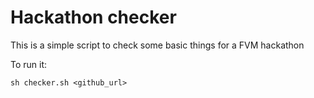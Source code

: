 # Hackathon checker

This is a simple script to check some basic things for a FVM hackathon

To run it:

`sh checker.sh <github_url>`

